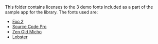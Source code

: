 This folder contains licenses to the 3 demo fonts included as a part of the sample
app for the library. The fonts used are:

- [Exo 2](https://fonts.google.com/specimen/Exo+2)
- [Source Code Pro](https://fonts.google.com/specimen/Source+Code+Pro)
- [Zen Old Micho](https://fonts.google.com/specimen/Zen+Old+Mincho)
- [Lobster](https://fonts.google.com/specimen/Lobster)
